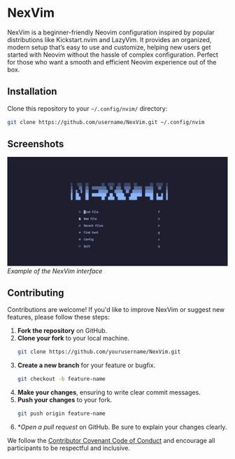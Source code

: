 # NexVim

NexVim is a beginner-friendly Neovim configuration inspired by popular distributions like Kickstart.nvim and LazyVim. It provides an organized, modern setup that’s easy to use and customize, helping new users get started with Neovim without the hassle of complex configuration. Perfect for those who want a smooth and efficient Neovim experience out of the box.

## Installation

Clone this repository to your `~/.config/nvim/` directory:

```bash
git clone https://github.com/username/NexVim.git ~/.config/nvim
```

## Screenshots

![NexVim Screenshot](assets/nexvim-screenshot.png)
*Example of the NexVim interface*

## Contributing

Contributions are welcome! If you'd like to improve NexVim or suggest new features, please follow these steps:

1. **Fork the repository** on GitHub.
2. **Clone your fork** to your local machine.
   ```bash
   git clone https://github.com/yourusername/NexVim.git
   ```
3. **Create a new branch** for your feature or bugfix.
   ```bash
   git checkout -b feature-name
   ```
4. **Make your changes**, ensuring to write clear commit messages.
5. **Push your changes** to your fork.
   ```bash
   git push origin feature-name
   ```
6. **Open a pull request* on GitHub. Be sure to explain your changes clearly.

We follow the [Contributor Covenant Code of Conduct](https://www.contributor-covenant.org/) and encourage all participants to be respectful and inclusive.
